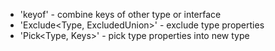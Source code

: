- 'keyof' - combine keys of other type or interface
- 'Exclude<Type, ExcludedUnion>' - exclude type properties
- 'Pick<Type, Keys>' - pick type properties into new type
